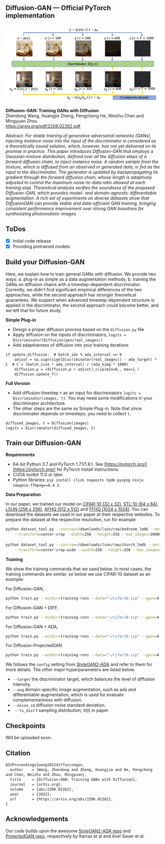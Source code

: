 ## Diffusion-GAN &mdash; Official PyTorch implementation

![Illustration](./docs/depict.png)

**Diffusion-GAN: Training GANs with Diffusion**<br>
Zhendong Wang, Huangjie Zheng, Pengcheng He, Weizhu Chen and Mingyuan Zhou <br>
https://arxiv.org/pdf/2206.02262.pdf <br>

Abstract: *For stable training of generative adversarial networks (GANs), injecting instance
noise into the input of the discriminator is considered as a theoretically sound
solution, which, however, has not yet delivered on its promise in practice. This
paper introduces Diffusion-GAN that employs a Gaussian mixture distribution,
defined over all the diffusion steps of a forward diffusion chain, to inject instance
noise. A random sample from the mixture, which is diffused from an observed
or generated data, is fed as the input to the discriminator. The generator is
updated by backpropagating its gradient through the forward diffusion chain,
whose length is adaptively adjusted to control the maximum noise-to-data ratio
allowed at each training step. Theoretical analysis verifies the soundness of the
proposed Diffusion-GAN, which provides model- and domain-agnostic differentiable
augmentation. A rich set of experiments on diverse datasets show that DiffusionGAN can 
provide stable and data-efficient GAN training, bringing consistent
performance improvement over strong GAN baselines for synthesizing photorealistic images.*

## ToDos
- [x] Initial code release
- [x] Providing pretrained models

## Build your Diffusion-GAN
Here, we explain how to train general GANs with diffusion. We provide two ways: 
a. plug-in as simple as a data augmentation methods; 
b. training the GANs on diffusion chains with a timestep-dependent discriminator. 
Currently, we didn't find significant empirical differences of the two approaches, 
while the second approach has stronger theoretical guarantees. We suspect when advanced timestep-dependent structure is applied in the discriminator,
the second approach could become better, and we left that for future study. 

**Simple Plug-in**
* Design a proper diffusion process based on the ```diffusion.py``` file
* Apply diffusion on the inputs of discriminators, 
```logits = Discriminator(Diffusion(gen/real_images))```
* Add adaptiveness of diffusion into your training iterations
``` 
if update_diffusion:  # batch_idx % ada_interval == 0
    adjust = np.sign(sign(Discriminator(real_images)) - ada_target) * C  # C = (batch_size * ada_interval) / (ada_kimg * 1000)
    diffusion.p = (diffusion.p + adjust).clip(min=0., max=1.)
    diffusion.update_T()
```

**Full Version**
* Add diffusion timestep `t` as an input for discriminators `logits = Discriminator(images, t)`. 
You may need some modifications in your discriminator architecture. 
* The other steps are the same as Simple Plug-in. Note that since discriminator depends on timesteps, 
you need to collect `t`.
```
diffused_images, t = Diffusion(images)
logits = Discrimnator(diffused_images, t)
```

## Train our Diffusion-GAN

**Requirements**
* 64-bit Python 3.7 and PyTorch 1.7.1/1.8.1. See [https://pytorch.org/](https://pytorch.org/) for PyTorch install instructions.
* CUDA toolkit 11.0 or later. 
* Python libraries: `pip install click requests tqdm pyspng ninja imageio-ffmpeg==0.4.3`.

**Data Preparation**

In our paper, we trained our model on [CIFAR-10 (32 x 32)](https://www.cs.toronto.edu/~kriz/cifar.html), [STL-10 (64 x 64)](https://cs.stanford.edu/~acoates/stl10/),
[LSUN (256 x 256)](https://github.com/fyu/lsun), [AFHQ (512 x 512)](https://github.com/clovaai/stargan-v2) and [FFHQ (1024 x 1024)](https://github.com/NVlabs/ffhq-dataset).
You can download the datasets we used in our paper at their respective websites. 
To prepare the dataset at the respective resolution, run for example
```.bash
python dataset_tool.py --source=~/downloads/lsun/raw/bedroom_lmdb --dest=~/datasets/lsun_bedroom200k.zip \
    --transform=center-crop --width=256 --height=256 --max_images=200000

python dataset_tool.py --source=~/downloads/lsun/raw/church_lmdb --dest=~/datasets/lsun_church200k.zip \
    --transform=center-crop-wide --width=256 --height=256 --max_images=200000
```

**Training**

We show the training commands that we used below. In most cases, the training commands are similar, so below we use CIFAR-10 dataset
as an example: 

For Diffusion-GAN,
```.bash
python train.py --outdir=training-runs --data="~/cifar10.zip" --gpus=4 --cfg cifar --kimg 50000 --aug no --target 0.6 --noise_sd 0.05 --ts_dist priority
```
For Diffusion-GAN + DIFF, 
```.bash
python train.py --outdir=training-runs --data="~/cifar10.zip" --gpus=4 --cfg cifar --kimg 50000 --aug diff --target 0.6 --noise_sd 0.05 --ts_dist priority
```
For Diffusion-GAN + ADA, 
```.bash
python train.py --outdir=training-runs --data="~/cifar10.zip" --gpus=4 --cfg cifar --kimg 50000 --aug ada --ada_maxp 0.25 --target 0.6 --noise_sd 0.05 --ts_dist priority
```
For Diffusion-ProjectedGAN
```.bash
python train.py --outdir=training-runs --data="~/cifar10.zip" --gpus=4 --cfg cifar --kimg 50000 --target 0.45 --d_pos first --noise_sd 0.5
```
We follows the `config` setting from [StyleGAN2-ADA](https://github.com/NVlabs/stylegan2-ada-pytorchhttps://github.com/NVlabs/stylegan2-ada-pytorch) 
and refer to them for more details. The other major hyperparameters are listed below. 

* `--target` the discriminator target, which balances the level of diffusion intensity.
* `--aug` domain-specific image augmentation, such as ada and differentiable augmentation, which is used for evaluate complementariness with diffusion. 
* `--noise_sd` diffusion noise standard deviation.
* ` --ts_dist` t sampling distribution, $\pi(t)$ in paper.

## Checkpoints
Will be uploaded soon. 

## Citation

```
@InProceedings{wang2022diffusiongan,
  author    = {Wang, Zhendong and Zheng, Huangjie and He, Pengcheng and Chen, Weizhu and Zhou, Mingyuan},
  title     = {Diffusion-GAN: Training GANs with Diffusion},
  journal   = {arXiv.org},
  volume    = {abs/2206.02262},
  year      = {2022},
  url       = {https://arxiv.org/abs/2206.02262},
}
```

## Acknowledgements

Our code builds upon the awesome [StyleGAN2-ADA repo](https://github.com/NVlabs/stylegan2-ada-pytorch) and [ProjectedGAN repo](https://github.com/autonomousvision/projected_gan), respectively by Karras et al and Axel Sauer et al.

